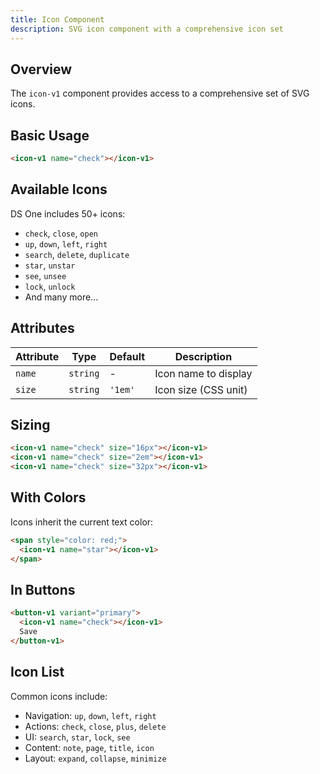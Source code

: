 ```yaml
---
title: Icon Component
description: SVG icon component with a comprehensive icon set
---
```


## Overview

The `icon-v1` component provides access to a comprehensive set of SVG icons.

## Basic Usage

```html
<icon-v1 name="check"></icon-v1>
```

## Available Icons

DS One includes 50+ icons:

- `check`, `close`, `open`
- `up`, `down`, `left`, `right`
- `search`, `delete`, `duplicate`
- `star`, `unstar`
- `see`, `unsee`
- `lock`, `unlock`
- And many more...

## Attributes

| Attribute | Type | Default | Description |
|-----------|------|---------|-------------|
| `name` | `string` | - | Icon name to display |
| `size` | `string` | `'1em'` | Icon size (CSS unit) |

## Sizing

```html
<icon-v1 name="check" size="16px"></icon-v1>
<icon-v1 name="check" size="2em"></icon-v1>
<icon-v1 name="check" size="32px"></icon-v1>
```

## With Colors

Icons inherit the current text color:

```html
<span style="color: red;">
  <icon-v1 name="star"></icon-v1>
</span>
```

## In Buttons

```html
<button-v1 variant="primary">
  <icon-v1 name="check"></icon-v1>
  Save
</button-v1>
```

## Icon List

Common icons include:
- Navigation: `up`, `down`, `left`, `right`
- Actions: `check`, `close`, `plus`, `delete`
- UI: `search`, `star`, `lock`, `see`
- Content: `note`, `page`, `title`, `icon`
- Layout: `expand`, `collapse`, `minimize`

